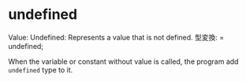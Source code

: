 # undefined

Value: Undefined: Represents a value that is not defined.
型変換: = undefined;

When the variable or constant without value is called, the program add `undefined` type to it.